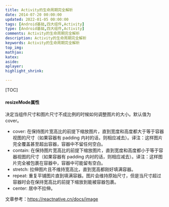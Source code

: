 ```yaml
---
title: Activity的生命周期完全解析
date: 2014-07-20 00:00:00
updated: 2022-01-05 00:00:00
tags: [Android基础,四大组件,Activity]
type: [Android基础,四大组件,Activity]
comments: Activity的生命周期完全解析
description: Activity的生命周期完全解析
keywords: Activity的生命周期完全解析
top_img:
mathjax:
katex:
aside:
aplayer:
highlight_shrink:

---
```


[TOC]


#### resizeMode属性

决定当组件尺寸和图片尺寸不成比例的时候如何调整图片的大小。默认值为cover。

- cover: 在保持图片宽高比的前提下缩放图片，直到宽度和高度都大于等于容器视图的尺寸（如果容器有 padding 内衬的话，则相应减去）。译注：这样图片完全覆盖甚至超出容器，容器中不留任何空白。
- contain: 在保持图片宽高比的前提下缩放图片，直到宽度和高度都小于等于容器视图的尺寸（如果容器有 padding 内衬的话，则相应减去）。译注：这样图片完全被包裹在容器中，容器中可能留有空白。
- stretch: 拉伸图片且不维持宽高比，直到宽高都刚好填满容器。
- repeat: 重复平铺图片直到填满容器。图片会维持原始尺寸，但是当尺寸超过容器时会在保持宽高比的前提下缩放到能被容器包裹。
- center: 居中不拉伸。



文章参考：https://reactnative.cn/docs/image
